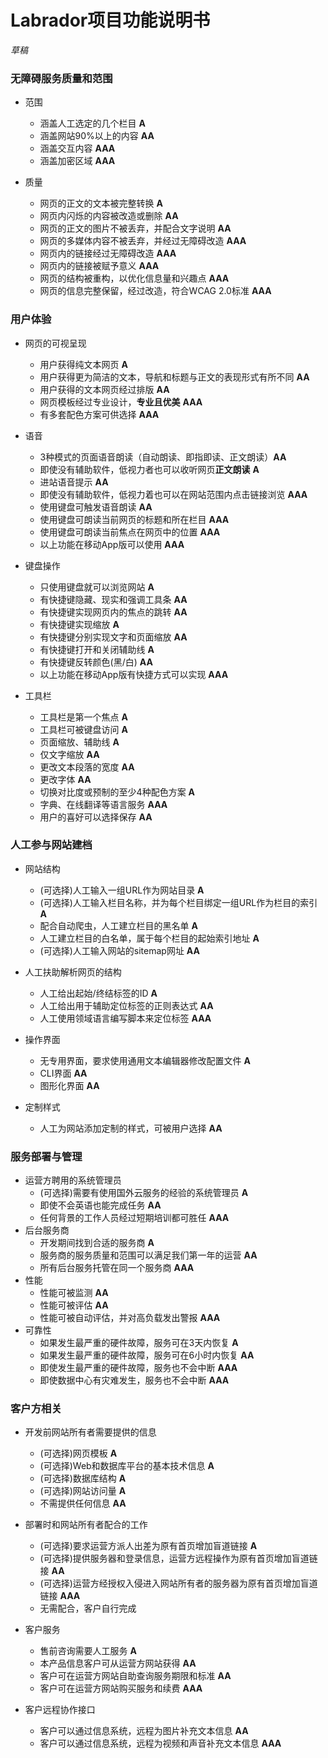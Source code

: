 # Labrador项目功能说明书

*草稿*

### 无障碍服务质量和范围

- 范围
	* 涵盖人工选定的几个栏目 __A__
	* 涵盖网站90%以上的内容 __AA__
	* 涵盖交互内容 __AAA__
	* 涵盖加密区域 __AAA__
	
- 质量
	* 网页的正文的文本被完整转换 __A__
	* 网页内闪烁的内容被改造或删除 __AA__
	* 网页的正文的图片不被丢弃，并配合文字说明 __AA__
	* 网页的多媒体内容不被丢弃，并经过无障碍改造 __AAA__
	* 网页内的链接经过无障碍改造 __AAA__
	* 网页内的链接被赋予意义 __AAA__
	* 网页的结构被重构，以优化信息量和兴趣点 __AAA__
	* 网页的信息完整保留，经过改造，符合WCAG 2.0标准 __AAA__
	
### 用户体验

- 网页的可视呈现
	* 用户获得纯文本网页 __A__
	* 用户获得更为简洁的文本，导航和标题与正文的表现形式有所不同 __AA__
	* 用户获得的文本网页经过排版 __AA__
	* 网页模板经过专业设计，__专业且优美__ __AAA__
	* 有多套配色方案可供选择 __AAA__

- 语音
	* 3种模式的页面语音朗读（自动朗读、即指即读、正文朗读）__AA__
	* 即使没有辅助软件，低视力者也可以收听网页**正文朗读** __A__
	* 进站语音提示 __AA__
	* 即使没有辅助软件，低视力着也可以在网站范围内点击链接浏览 __AAA__
	* 使用键盘可触发语音朗读 __AA__
	* 使用键盘可朗读当前网页的标题和所在栏目 __AAA__
	* 使用键盘可朗读当前焦点在网页中的位置 __AAA__
	* 以上功能在移动App版可以使用 __AAA__

- 键盘操作
	* 只使用键盘就可以浏览网站 __A__
	* 有快捷键隐藏、现实和强调工具条 __AA__
	* 有快捷键实现网页内的焦点的跳转 __AA__
	* 有快捷键实现缩放 __A__
	* 有快捷键分别实现文字和页面缩放 __AA__
	* 有快捷键打开和关闭辅助线 __A__
	* 有快捷键反转颜色(黑/白) __AA__
	* 以上功能在移动App版有快捷方式可以实现 __AAA__

- 工具栏
	* 工具栏是第一个焦点 __A__
	* 工具栏可被键盘访问 __A__
	* 页面缩放、辅助线 __A__	
	* 仅文字缩放 __AA__
	* 更改文本段落的宽度 __AA__
	* 更改字体 __AA__
	* 切换对比度或预制的至少4种配色方案 __A__
	* 字典、在线翻译等语言服务 __AAA__
	* 用户的喜好可以选择保存 __AA__
		
### 人工参与网站建档

- 网站结构
	* (可选择)人工输入一组URL作为网站目录 __A__
	* (可选择)人工输入栏目名称，并为每个栏目绑定一组URL作为栏目的索引 __A__
	* 配合自动爬虫，人工建立栏目的黑名单 __A__
	* 人工建立栏目的白名单，属于每个栏目的起始索引地址 __A__
	* (可选择)人工输入网站的sitemap网址 __AA__
	
- 人工扶助解析网页的结构
	* 人工给出起始/终结标签的ID __A__
	* 人工给出用于辅助定位标签的正则表达式 __AA__
	* 人工使用领域语言编写脚本来定位标签 __AAA__
	
- 操作界面
	* 无专用界面，要求使用通用文本编辑器修改配置文件 __A__
	* CLI界面 __AA__
	* 图形化界面 __AA__
	
- 定制样式
	* 人工为网站添加定制的样式，可被用户选择 __AA__
	
### 服务部署与管理

- 运营方聘用的系统管理员
	* (可选择)需要有使用国外云服务的经验的系统管理员 __A__
	* 即使不会英语也能完成任务 __AA__
	* 任何背景的工作人员经过短期培训都可胜任 __AAA__
- 后台服务商
	* 开发期间找到合适的服务商 __A__
	* 服务商的服务质量和范围可以满足我们第一年的运营 __AA__
	* 所有后台服务托管在同一个服务商 __AAA__
- 性能
	* 性能可被监测 __AA__
	* 性能可被评估 __AA__
	* 性能可被自动评估，并对高负载发出警报 __AAA__
- 可靠性
	* 如果发生最严重的硬件故障，服务可在3天内恢复 __A__
	* 如果发生最严重的硬件故障，服务可在6小时内恢复 __AA__
	* 即使发生最严重的硬件故障，服务也不会中断 __AAA__
	* 即使数据中心有灾难发生，服务也不会中断 __AAA__
	
### 客户方相关

- 开发前网站所有者需要提供的信息
	* (可选择)网页模板 __A__
	* (可选择)Web和数据库平台的基本技术信息 __A__
	* (可选择)数据库结构 __A__
	* (可选择)网站访问量 __A__
	* 不需提供任何信息 __AA__
	
- 部署时和网站所有者配合的工作
	* (可选择)要求运营方派人出差为原有首页增加盲道链接 __A__
	* (可选择)提供服务器和登录信息，运营方远程操作为原有首页增加盲道链接 __AA__
	* (可选择)运营方经授权入侵进入网站所有者的服务器为原有首页增加盲道链接 __AAA__
	* 无需配合，客户自行完成
	
- 客户服务
	* 售前咨询需要人工服务 __A__
	* 本产品信息客户可从运营方网站获得 __AA__
	* 客户可在运营方网站自助查询服务期限和标准 __AA__
	* 客户可在运营方网站购买服务和续费 __AAA__

- 客户远程协作接口
	* 客户可以通过信息系统，远程为图片补充文本信息 __AA__
	* 客户可以通过信息系统，远程为视频和声音补充文本信息 __AAA__
